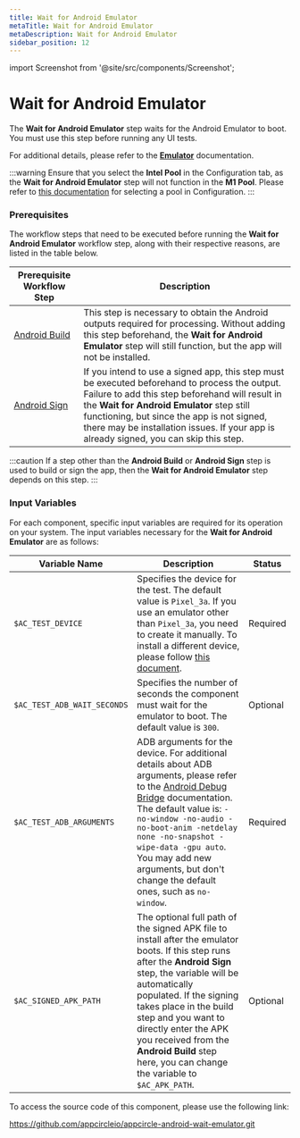 ```yaml
---
title: Wait for Android Emulator
metaTitle: Wait for Android Emulator
metaDescription: Wait for Android Emulator
sidebar_position: 12
---
```


import Screenshot from '@site/src/components/Screenshot';

# Wait for Android Emulator

The **Wait for Android Emulator** step waits for the Android Emulator to boot. You must use this step before running any UI tests.

For additional details, please refer to the [**Emulator**](https://docs.appcircle.io/infrastructure/android-build-infrastructure/#emulator) documentation.

:::warning
Ensure that you select the **Intel Pool** in the Configuration tab, as the **Wait for Android Emulator** step will not function in the **M1 Pool**. Please refer to [this documentation](https://docs.appcircle.io/build/build-profile-configuration/#project-details-configuration) for selecting a pool in Configuration.
:::

### Prerequisites
The workflow steps that need to be executed before running the **Wait for Android Emulator** workflow step, along with their respective reasons, are listed in the table below.

| Prerequisite Workflow Step                      | Description                                     |
|-------------------------------------------------|-------------------------------------------------|
| [Android Build](https://docs.appcircle.io/workflows/android-specific-workflow-steps/android-build) | This step is necessary to obtain the Android outputs required for processing. Without adding this step beforehand, the **Wait for Android Emulator** step will still function, but the app will not be installed. |
| [Android Sign](https://docs.appcircle.io/workflows/android-specific-workflow-steps/android-sign) | If you intend to use a signed app, this step must be executed beforehand to process the output. Failure to add this step beforehand will result in the **Wait for Android Emulator** step still functioning, but since the app is not signed, there may be installation issues. If your app is already signed, you can skip this step. |

:::caution
If a step other than the **Android Build** or **Android Sign** step is used to build or sign the app, then the **Wait for Android Emulator** step depends on this step.
:::

<Screenshot url='https://cdn.appcircle.io/docs/assets/android-workflow-components-wait-for-android-emulator_1.png'/>

### Input Variables
For each component, specific input variables are required for its operation on your system. The input variables necessary for the **Wait for Android Emulator** are as follows:

<Screenshot url='https://cdn.appcircle.io/docs/assets/android-workflow-components-wait-for-android-emulator_2.png'/>

| Variable Name               | Description                                  | Status |
|-----------------------------|----------------------------------------------|--------|
| `$AC_TEST_DEVICE` | Specifies the device for the test. The default value is `Pixel_3a`. If you use an emulator other than `Pixel_3a`, you need to create it manually. To install a different device, please follow [this document](https://docs.appcircle.io/infrastructure/android-build-infrastructure/#emulator). | Required |
| `$AC_TEST_ADB_WAIT_SECONDS` | Specifies the number of seconds the component must wait for the emulator to boot. The default value is  `300`. | Optional |
| `$AC_TEST_ADB_ARGUMENTS` | ADB arguments for the device. For additional details about ADB arguments, please refer to the [Android Debug Bridge](https://developer.android.com/tools/adb) documentation. The default value is: `-no-window -no-audio -no-boot-anim -netdelay none -no-snapshot -wipe-data -gpu auto`. You may add new arguments, but don't change the default ones, such as `no-window`. | Required |
| `$AC_SIGNED_APK_PATH` | The optional full path of the signed APK file to install after the emulator boots. If this step runs after the **Android Sign** step, the variable will be automatically populated. If the signing takes place in the build step and you want to directly enter the APK you received from the **Android Build** step here, you can change the variable to `$AC_APK_PATH`. | Optional |

To access the source code of this component, please use the following link:

https://github.com/appcircleio/appcircle-android-wait-emulator.git